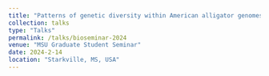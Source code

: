```yaml
---
title: "Patterns of genetic diversity within American alligator genomes"
collection: talks
type: "Talks"
permalink: /talks/bioseminar-2024
venue: "MSU Graduate Student Seminar"
date: 2024-2-14
location: "Starkville, MS, USA"
---
```


